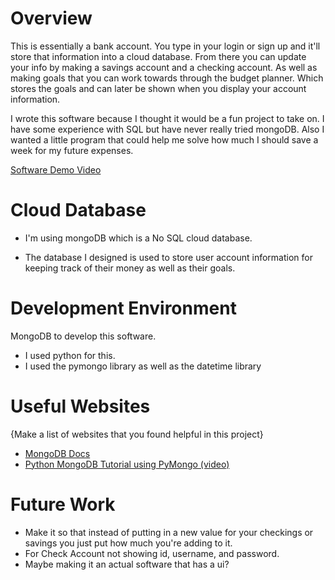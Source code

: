 # Overview


This is essentially a bank account. You type in your login or sign up and it'll store that information into a cloud database. From there you can update your info by making a savings account and a checking account. As well as making goals that you can work towards through the budget planner. Which stores the goals and can later be shown when you display your account information.


I wrote this software because I thought it would be a fun project to take on. I have some experience with SQL but have never really tried mongoDB. Also I wanted a little program that could help me solve how much I should save a week for my future expenses.



[Software Demo Video](https://youtu.be/lxCqgfL7zLc)

# Cloud Database


- I'm using mongoDB which is a No SQL cloud database.


- The database I designed is used to store user account information for keeping track of their money as well as their goals.

# Development Environment


MongoDB to develop this software.


- I used python for this.
- I used the pymongo library as well as the datetime library

# Useful Websites

{Make a list of websites that you found helpful in this project}

- [MongoDB Docs](https://www.mongodb.com/docs/languages/python/pymongo-driver/current/get-started/#std-label-pymongo-get-started)
- [Python MongoDB Tutorial using PyMongo (video)](https://www.youtube.com/watch?v=rE_bJl2GAY8&ab_channel=TechWithTim)

# Future Work
- Make it so that instead of putting in a new value for your checkings or savings you just put how much you're adding to it.
- For Check Account not showing id, username, and password.
- Maybe making it an actual software that has a ui?